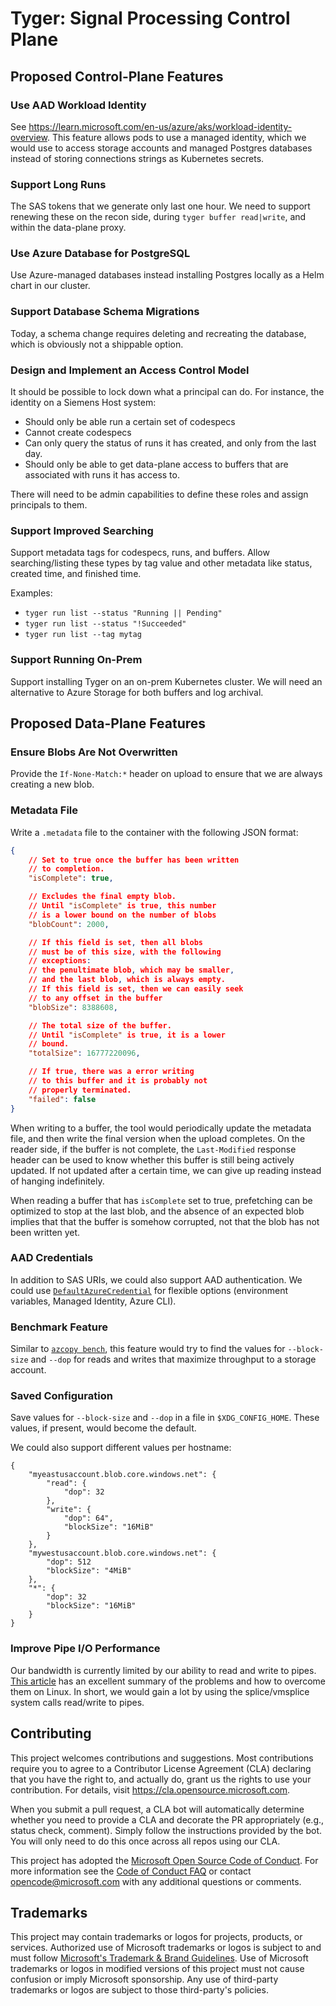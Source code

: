 # Tyger: Signal Processing Control Plane

## Proposed Control-Plane Features

### Use AAD Workload Identity

See https://learn.microsoft.com/en-us/azure/aks/workload-identity-overview. This feature allows pods to use a managed identity, which we would use to access storage accounts and managed Postgres databases instead of storing connections strings as Kubernetes secrets.

### Support Long Runs

The SAS tokens that we generate only last one hour. We need to support renewing these on the recon side, during `tyger buffer read|write`, and within the data-plane proxy.

### Use Azure Database for PostgreSQL

Use Azure-managed databases instead installing Postgres locally as a Helm chart in our cluster.

### Support Database Schema Migrations

Today, a schema change requires deleting and recreating the database, which is obviously not a shippable option.

### Design and Implement an Access Control Model

It should be possible to lock down what a principal can do. For instance, the identity on a Siemens Host system:

- Should only be able run a certain set of codespecs
- Cannot create codespecs
- Can only query the status of runs it has created, and only from the last day.
- Should only be able to get data-plane access to buffers that are associated with runs it has access to.

There will need to be admin capabilities to define these roles and assign principals to them.

### Support Improved Searching

Support metadata tags for codespecs, runs, and buffers. Allow searching/listing these types by tag value and other metadata like status, created time, and finished time.

Examples:
- `tyger run list --status "Running || Pending"`
- `tyger run list --status "!Succeeded"`
- `tyger run list --tag mytag`

### Support Running On-Prem

Support installing Tyger on an on-prem Kubernetes cluster. We will need an alternative to Azure Storage for both buffers and log archival.

## Proposed Data-Plane Features

### Ensure Blobs Are Not Overwritten

Provide the `If-None-Match:*` header on upload to ensure that we are always creating a new blob.

### Metadata File

Write a `.metadata` file to the container with the following JSON format:

```json
{
    // Set to true once the buffer has been written
    // to completion.
    "isComplete": true,

    // Excludes the final empty blob.
    // Until "isComplete" is true, this number
    // is a lower bound on the number of blobs
    "blobCount": 2000,

    // If this field is set, then all blobs
    // must be of this size, with the following
    // exceptions:
    // the penultimate blob, which may be smaller,
    // and the last blob, which is always empty.
    // If this field is set, then we can easily seek
    // to any offset in the buffer
    "blobSize": 8388608,

    // The total size of the buffer.
    // Until "isComplete" is true, it is a lower
    // bound.
    "totalSize": 16777220096,

    // If true, there was a error writing
    // to this buffer and it is probably not
    // properly terminated.
    "failed": false
}
```

When writing to a buffer, the tool would periodically update the metadata file, and then write the final version when the upload completes. On the reader side, if the buffer is not complete, the `Last-Modified` response header can be used to know whether this buffer is still being actively updated. If not updated after a certain time, we can give up reading instead of hanging indefinitely.

When reading a buffer that has `isComplete` set to true, prefetching can be optimized to stop at the last blob, and the absence of an expected blob implies that that the buffer is somehow corrupted, not that the blob has not been written yet.

### AAD Credentials

In addition to SAS URIs, we could also support AAD authentication. We could use [`DefaultAzureCredential`](https://pkg.go.dev/github.com/Azure/azure-sdk-for-go/sdk/azidentity#readme-defaultazurecredential) for flexible options (environment variables, Managed Identity, Azure CLI).

### Benchmark Feature

Similar to [`azcopy bench`](https://learn.microsoft.com/en-us/azure/storage/common/storage-ref-azcopy-bench), this feature would try to find the values for `--block-size` and `--dop` for reads and writes that maximize throughput to a storage account.

### Saved Configuration

Save values for `--block-size` and `--dop` in a file in `$XDG_CONFIG_HOME`. These values, if present, would become the default.

We could also support different values per hostname:

```json=
{
    "myeastusaccount.blob.core.windows.net": {
        "read": {
            "dop": 32
        },
        "write": {
            "dop": 64",
            "blockSize": "16MiB"
        }
    },
    "mywestusaccount.blob.core.windows.net": {
        "dop": 512
        "blockSize": "4MiB"
    },
    "*": {
        "dop": 32
        "blockSize": "16MiB"
    }
}
```

### Improve Pipe I/O Performance

Our bandwidth is currently limited by our ability to read and write to pipes. [This article](https://mazzo.li/posts/fast-pipes.html) has an excellent summary of the problems and how to overcome them on Linux. In short, we would gain a lot by using the splice/vmsplice system calls read/write to pipes.

## Contributing

This project welcomes contributions and suggestions.  Most contributions require you to agree to a
Contributor License Agreement (CLA) declaring that you have the right to, and actually do, grant us
the rights to use your contribution. For details, visit https://cla.opensource.microsoft.com.

When you submit a pull request, a CLA bot will automatically determine whether you need to provide
a CLA and decorate the PR appropriately (e.g., status check, comment). Simply follow the instructions
provided by the bot. You will only need to do this once across all repos using our CLA.

This project has adopted the [Microsoft Open Source Code of Conduct](https://opensource.microsoft.com/codeofconduct/).
For more information see the [Code of Conduct FAQ](https://opensource.microsoft.com/codeofconduct/faq/) or
contact [opencode@microsoft.com](mailto:opencode@microsoft.com) with any additional questions or comments.

## Trademarks

This project may contain trademarks or logos for projects, products, or services. Authorized use of Microsoft
trademarks or logos is subject to and must follow
[Microsoft's Trademark & Brand Guidelines](https://www.microsoft.com/en-us/legal/intellectualproperty/trademarks/usage/general).
Use of Microsoft trademarks or logos in modified versions of this project must not cause confusion or imply Microsoft sponsorship.
Any use of third-party trademarks or logos are subject to those third-party's policies.
